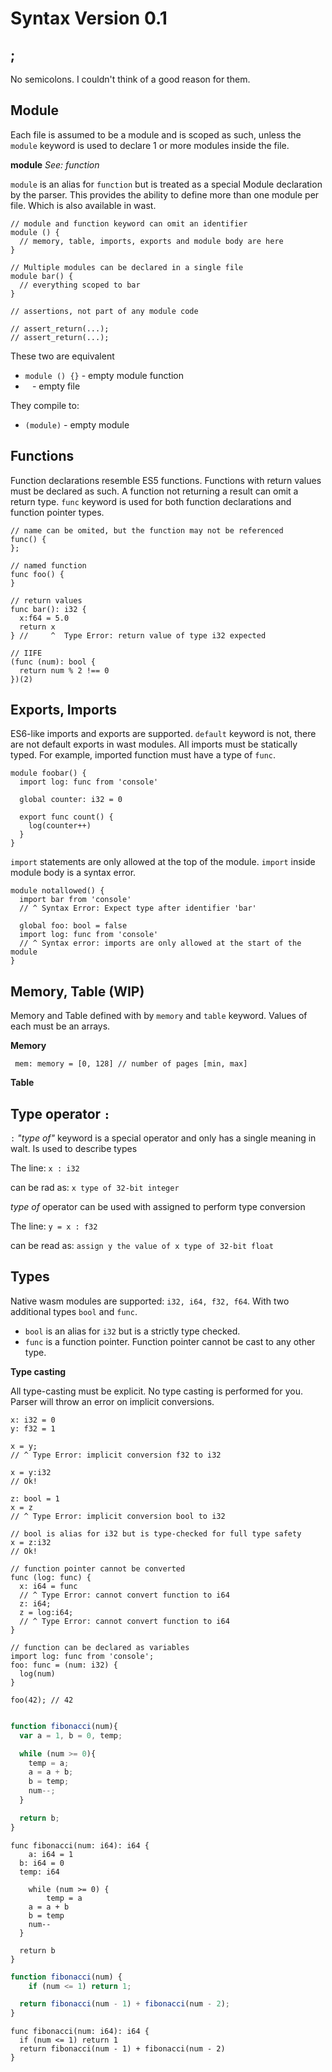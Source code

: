 # Syntax Version 0.1

## ;

No semicolons. I couldn't think of a good reason for them.

## Module

Each file is assumed to be a module and is scoped as such, unless the `module` keyword is used to declare 1 or more
modules inside the file.

**module** _See: function_

`module` is an alias for `function` but is treated as a special Module declaration by the parser. This provides
the ability to define more than one module per file. Which is also available in wast.

```
// module and function keyword can omit an identifier
module () {
  // memory, table, imports, exports and module body are here
}

// Multiple modules can be declared in a single file
module bar() {
  // everything scoped to bar
}

// assertions, not part of any module code

// assert_return(...);
// assert_return(...);
```

These two are equivalent
* `module () {}` - empty module function
* ` ` -  empty file

They compile to:
* `(module)` - empty module

## Functions

Function declarations resemble ES5 functions. Functions with return values must be declared as such. A function not
returning a result can omit a return type. `func` keyword is used for both function declarations and function pointer types.

```
// name can be omited, but the function may not be referenced
func() {
};

// named function
func foo() {
}

// return values
func bar(): i32 {
  x:f64 = 5.0
  return x
} //     ^  Type Error: return value of type i32 expected

// IIFE
(func (num): bool {
  return num % 2 !== 0
})(2)
```

## Exports, Imports

ES6-like imports and exports are supported. `default` keyword is not, there are not default exports in wast modules.
All imports must be statically typed. For example, imported function must have a type of `func`.

```
module foobar() {
  import log: func from 'console'

  global counter: i32 = 0

  export func count() {
    log(counter++)
  }
}
```

`import` statements are only allowed at the top of the module. `import` inside module body is a syntax error.

```
module notallowed() {
  import bar from 'console'
  // ^ Syntax Error: Expect type after identifier 'bar'

  global foo: bool = false
  import log: func from 'console'
  // ^ Syntax error: imports are only allowed at the start of the module
}
```

## Memory, Table (WIP)

Memory and Table defined with by `memory` and `table` keyword. Values of each must be an arrays.

**Memory**

` mem: memory = [0, 128] // number of pages [min, max]`

**Table**

## Type operator `:`

`:` _"type of"_ keyword is a special operator and only has a single meaning in walt. Is used to describe types


The line:
`x : i32`

can be rad as:
`x type of 32-bit integer`

_type of_ operator can be used with assigned to perform type conversion

The line:
`y = x : f32`

can be read as:
`assign y the value of x type of 32-bit float`

## Types

Native wasm modules are supported: `i32, i64, f32, f64`. With two additional types `bool` and `func`.

* `bool` is an alias for `i32` but is a strictly type checked.
* `func` is a function pointer. Function pointer cannot be cast to any other type.

**Type casting**

All type-casting must be explicit. No type casting is performed for you. Parser will throw an error on implicit conversions.

```
x: i32 = 0
y: f32 = 1

x = y;
// ^ Type Error: implicit conversion f32 to i32

x = y:i32
// Ok!

z: bool = 1
x = z
// ^ Type Error: implicit conversion bool to i32

// bool is alias for i32 but is type-checked for full type safety
x = z:i32
// Ok!

// function pointer cannot be converted
func (log: func) {
  x: i64 = func
  // ^ Type Error: cannot convert function to i64
  z: i64;
  z = log:i64;
  // ^ Type Error: cannot convert function to i64
}

// function can be declared as variables
import log: func from 'console';
foo: func = (num: i32) {
  log(num)
}

foo(42); // 42

```

```javascript

function fibonacci(num){
  var a = 1, b = 0, temp;

  while (num >= 0){
    temp = a;
    a = a + b;
    b = temp;
    num--;
  }

  return b;
}
```

```
func fibonacci(num: i64): i64 {
	a: i64 = 1
  b: i64 = 0
  temp: i64

	while (num >= 0) {
		temp = a
    a = a + b
    b = temp
    num--
  }

  return b
}
```

```javascript
function fibonacci(num) {
    if (num <= 1) return 1;

  return fibonacci(num - 1) + fibonacci(num - 2);
}
```

```
func fibonacci(num: i64): i64 {
  if (num <= 1) return 1
  return fibonacci(num - 1) + fibonacci(num - 2)
}
```


